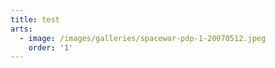```yaml
---
title: test
arts:
  - image: /images/galleries/spacewar-pdp-1-20070512.jpeg
    order: '1'
---
```


